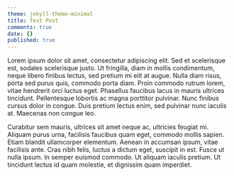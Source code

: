 ```yaml
---
theme: jekyll-theme-minimal
title: Test Post
comments: true
date: {}
published: true
---
```

<script src="https://www.gstatic.com/firebasejs/4.8.1/firebase.js"></script>
<script>
  // Initialize Firebase
  var config = {
    apiKey: "AIzaSyAYCvQV33jGNCvFL4YnLXgj1EwsaN2_7GI",
    authDomain: "alexchutkan-f8ca6.firebaseapp.com",
    databaseURL: "https://alexchutkan-f8ca6.firebaseio.com",
    projectId: "alexchutkan-f8ca6",
    storageBucket: "alexchutkan-f8ca6.appspot.com",
    messagingSenderId: "18803554834"
  };
  firebase.initializeApp(config);
</script>
<script src="https://www.gstatic.com/firebasejs/4.8.1/firebase-app.js"></script>
<script src="https://www.gstatic.com/firebasejs/4.8.1/firebase-auth.js"></script>
<script src="https://www.gstatic.com/firebasejs/4.8.1/firebase-database.js"></script>
<script src="https://www.gstatic.com/firebasejs/4.8.1/firebase-firestore.js"></script>
<script src="https://www.gstatic.com/firebasejs/4.8.1/firebase-messaging.js"></script>


Lorem ipsum dolor sit amet, consectetur adipiscing elit. Sed et scelerisque est, sodales scelerisque justo. Ut fringilla, diam in mollis condimentum, neque libero finibus lectus, sed pretium mi elit at augue. Nulla diam risus, porta sed purus quis, commodo porta diam. Proin commodo rutrum lorem, vitae hendrerit orci luctus eget. Phasellus faucibus lacus in mauris ultrices tincidunt. Pellentesque lobortis ac magna porttitor pulvinar. Nunc finibus cursus dolor in congue. Duis pretium lectus enim, sed pulvinar nunc iaculis at. Maecenas non congue leo.

Curabitur sem mauris, ultrices sit amet neque ac, ultricies feugiat mi. Aliquam purus urna, facilisis faucibus quam eget, commodo mollis sapien. Etiam blandit ullamcorper elementum. Aenean in accumsan ipsum, vitae facilisis ante. Cras nibh felis, luctus a dictum eget, suscipit in est. Fusce ut nulla ipsum. In semper euismod commodo. Ut aliquam iaculis pretium. Ut tincidunt lectus id quam molestie, et dignissim quam imperdiet.


